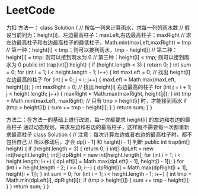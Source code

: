 # LeetCode
力扣
方法一：
class Solution {
    // 按每一列来计算雨水，求每一列的雨水数
    // 假设当前列为：height[i]，左边最高柱子：maxLeft,右边最高柱子：maxRight
    // 求左边最高柱子和右边最高柱子的最低柱子，Math.min(maxLeft,maxRight) = tmp
    // 第一种：height[i] < tmp；则可以接到雨水，tmp - height[i]
    // 第二种：height[i] = tmp; 则可以接到雨水为 0
    // 第三种：height[i] < tmp; 则可以接到雨水为 0
    public int trap(int[] height) {
        if (height.length < 3) {
            return 0;
        }
        int sum = 0;
        for (int i = 1; i < height.length - 1; i++) {
            int maxLeft = 0;
            // 找出 height[i] 左边最高的柱子
            for (int j = 0; j < i; j++) {
                maxLeft = Math.max(maxLeft, height[j]);
            }
            int maxRight = 0;
            // 找出 height[i] 右边最高的柱子
            for (int j = i + 1; j < height.length; j++) {
                maxRight = Math.max(maxRight, height[j]);
            }
            int tmp = Math.min(maxLeft, maxRight);
            // 只有 tmp > height[i] 时，才能接到雨水
            if (tmp > height[i]) {
                sum += tmp - height[i];
            }
        }
        return sum;
    }
}

方法二：在方法一的基础上进行改进，每一次都要求 height[i] 的左边和右边的最高柱子
通过动态规划，来求左边和右边的最高柱子，这样就不需要每一次都重新求最高柱子
class Solution {
    // 注意：每次计算左边或者右边的最高柱子时，都不包括自己
    // 所以移动后，才会 dp[i - 1] 和 height[i - 1] 判断
    public int trap(int[] height) {
        if (height.length < 3) {
            return 0;
        }
        int[] dpLeft = new int[height.length];
        int[] dpRight = new int[height.length];
        for (int i = 1; i < height.length; i++) {
            dpLeft[i] = Math.max(dpLeft[i - 1], height[i - 1]);
        }
        for (int i = height.length - 2; i >= 0; i--) {
            dpRight[i] = Math.max(dpRight[i + 1], height[i + 1]);
        }
        int sum = 0;
        for (int i = 1; i < height.length - 1; i++) {
            int tmp = Math.min(dpLeft[i], dpRight[i]);
            if (tmp > height[i]) {
                sum += tmp - height[i];
            }
        }
        return sum;
    }
}
